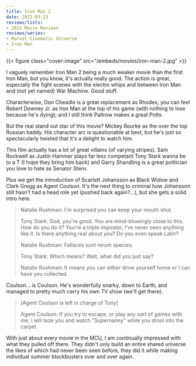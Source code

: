 ```yaml
---
title: Iron Man 2
date: 2021-03-23
reviews/lists:
- 2021 Movie Reviews
reviews/series:
- Marvel Cinematic Universe
- Iron Man
---
```

{{< figure class="cover-image" src="/embeds/movies/iron-man-2.jpg" >}}

I vaguely remember Iron Man 2 being a much weaker movie than the first Iron Man, but you know, it's actually really good. The action is great, especially the fight scenes with the electro whips and between Iron Man and (not yet named) War Machine. Good stuff. 

Characterwise, Don Cheadle is a great replacement as Rhodes; you can feel Robert Downey Jr. as Iron Man at the top of his game (with nothing to lose <spoiler>because he's dying</spoiler>); and I still think Paltrow makes a great Potts. 

But the real stand out star of this movie? Mickey Rourke as the over the top Russian baddy. His character arc is questionable at best, but he's just so spectacularly twisted that it's a delight to watch him. 

This film actually has a lot of great villains (of varying stripes). Sam Rockwell as Justin Hammer plays far less competant Tony Stark wanna be to a T (I hope they bring him back) and Garry Shandling is a great politician you love to hate as Senator Stern. 

Plus we get the introduction of Scarlett Johansson as Black Widow and Clark Gregg as Agent Coulson. It's the next thing to criminal how Johansson still hasn't had a head role yet (pushed back again?...), but she gets a solid intro here.

> Natalie Rushman: I'm surprised you can keep your mouth shut.
> 
> Tony Stark: God, you're good. You are mind-blowingly close to this. How do you do it? You're a triple impostor, I've never seen anything like it. Is there anything real about you? Do you even speak Latin?
> 
> Natalie Rushman: Fallaces sunt rerum species.
> 
> Tony Stark: Which means? Wait, what did you just say?
> 
> Natalie Rushman: It means you can either drive yourself home or I can have you collected.

Coulson... is Coulson. He's wonderfully snarky, down to Earth, and managed to pretty much carry his own TV show (we'll get there). 

> [Agent Coulson is left in charge of Tony]
> 
> Agent Coulson: If you try to escape, or play any sort of games with me, I will taze you and watch "Supernanny" while you drool into the carpet.

With just about every movie in the MCU, I am continually impressed with what they pulled off there. They didn't only build an entire shared universe the likes of which had never been seen before, they did it while making individual summer blockbusters over and over again. 